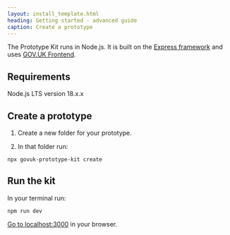 ```yaml
---
layout: install_template.html
heading: Getting started - advanced guide
caption: Create a prototype
---
```


The Prototype Kit runs in Node.js. It is built on the [Express framework](http://expressjs.com/) and uses [GOV.UK Frontend](https://github.com/alphagov/govuk-frontend).


## Requirements

Node.js LTS version 18.x.x

## Create a prototype

1. Create a new folder for your prototype.

2.  In that folder run:

`npx govuk-prototype-kit create`

## Run the kit

In your terminal run:

`npm run dev`

[Go to localhost:3000](http://localhost:3000) in your browser.

